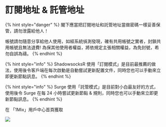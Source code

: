 # 訂閱地址 & 託管地址

{% hint style="danger" %}
閣下應當把訂閱地址和託管地址當做密碼一樣妥善保管，請勿泄露給他人！

帳號請勿隨意分享給他人使用，如經系統偵測發現，確有共用帳號之實者，封鎖共用帳號且無法退費! 為保其他使用者權益，將依規定主張相關權益，為免封號，希勿自誤為禱。
{% endhint %}

{% hint style="info" %}
ShadowsocksR 使用「訂閱模式」是目前最推薦的做法，使用後令客戶端在每次啟動是自動嘗試更新配置文件，同時您也可以手動來立即更新節點訊息。
{% endhint %}

{% hint style="info" %}
Surge 使用「託管模式」是目前對小白最友好的方式，使用後令 Surge 在每 24 小時嘗試更新節點 & 規則，同時您也可以手動來立即更新節點訊息。
{% endhint %}

在 「1Mix」用戶中心首頁獲取

![](https://github.com/BrownRhined/HelpDocument/tree/603d2bd5d2643d4ceb2b12057796a97fc2d1df78/.gitbook/assets/meitu.jpg)


